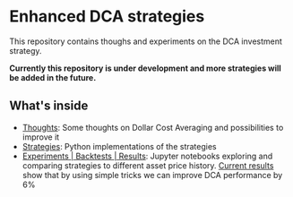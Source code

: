 # Enhanced DCA strategies

This repository contains thoughs and experiments on the DCA investment strategy.

**Currently this repository is under development and more strategies will be added in the future.**

## What's inside

- [Thoughts](./thoughts): Some thoughts on Dollar Cost Averaging and possibilities to improve it
- [Strategies](./src): Python implementations of the strategies
- [Experiments | Backtests | Results](./notebooks): Jupyter notebooks exploring and comparing strategies to different asset price history. [Current results](./notebooks/improve-dca.ipynb) show that by using simple tricks we can improve DCA performance by 6%
